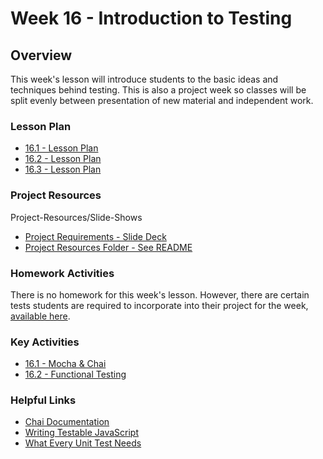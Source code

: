 # Week 16 - Introduction to Testing

## Overview

This week's lesson will introduce students to the basic ideas and techniques behind testing. This is also a project week so classes will be split evenly between presentation of new material and independent work.

### Lesson Plan

* [16.1 - Lesson Plan](01-Day/01-Day-LessonPlan.md)
* [16.2 - Lesson Plan](02-Day/02-Day-LessonPlan.md)
* [16.3 - Lesson Plan](03-Day/03-Day-LessonPlan.md)

### Project Resources

Project-Resources/Slide-Shows

* [Project Requirements - Slide Deck](Project-Resources/Slide-Shows)
* [Project Resources Folder - See README](Project-Resources)

### Homework Activities

There is no homework for this week's lesson. However, there are certain tests students are required to incorporate into their project for the week, [available here](Project-Resources).

### Key Activities

* [16.1 - Mocha & Chai](../../../01-Class-Content/16-testing/01-Activities/03-Mocha-Chai-Example)
* [16.2 - Functional Testing](../../../01-Class-Content/16-testing/01-Activities/06-Nightmare-Example)

### Helpful Links

* [Chai Documentation](http://chaijs.com/)
* [Writing Testable JavaScript](http://alistapart.com/article/writing-testable-javascript)
* [What Every Unit Test Needs](https://medium.com/javascript-scene/what-every-unit-test-needs-f6cd34d9836d#.56kpjhvo9)